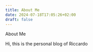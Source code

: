 ```yaml
---
title: About Me
date: 2024-07-18T17:05:26+02:00
draft: false
---
```


About Me

<!--more-->

Hi, this is the personal blog of Riccardo 
